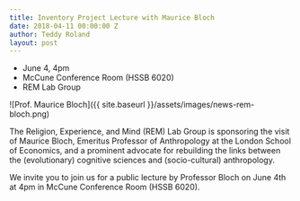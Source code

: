 ```yaml
---
title: Inventory Project Lecture with Maurice Bloch
date: 2018-04-11 00:00:00 Z
author: Teddy Roland
layout: post
---
```


* June 4, 4pm
* McCune Conference Room (HSSB 6020)
* REM Lab Group

![Prof. Maurice Bloch]({{ site.baseurl }}/assets/images/news-rem-bloch.png)

The Religion, Experience, and Mind (REM) Lab Group is sponsoring the visit of Maurice Bloch, Emeritus Professor of Anthropology at the London School of Economics, and a prominent advocate for rebuilding the links between the (evolutionary) cognitive sciences and (socio-cultural) anthropology.

We invite you to join us for a public lecture by Professor Bloch on June 4th at 4pm in McCune Conference Room (HSSB 6020).